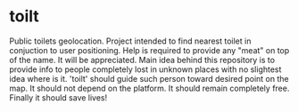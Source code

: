 # toilt
Public toilets geolocation.
Project intended to find nearest toilet in conjuction to user positioning.
Help is required to provide any "meat" on top of the name.
It will be appreciated.
Main idea behind this repository is to provide info to people completely lost in unknown places with no slightest idea where is it.
'toilt' should guide such person toward desired point on the map.
It should not depend on the platform.
It should remain completely free.
Finally it should save lives!
